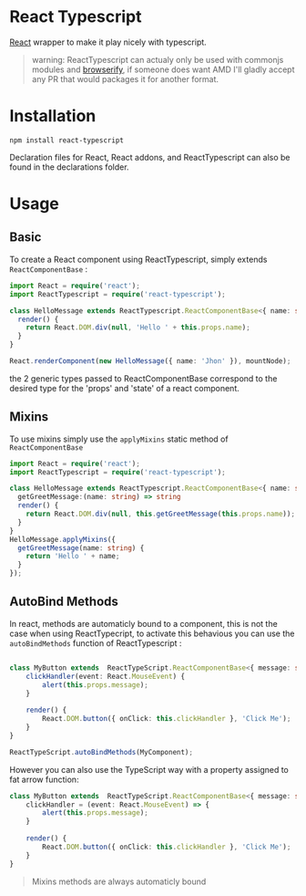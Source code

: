 React Typescript
================

[React](http://facebook.github.io/react/) wrapper to make it play nicely with typescript.

> warning: ReactTypescript can actualy only be used with commonjs modules and [browserify](http://browserify.org/), if someone does want AMD I'll gladly accept any PR that would packages it for another format.

Installation
============

```
npm install react-typescript
```

Declaration files for React, React addons, and ReactTypescript can also be found in the declarations folder.

Usage
=====

## Basic

To create a React component using ReactTypescript, simply extends `ReactComponentBase` :

```typescript
import React = require('react');
import ReactTypescript = require('react-typescript');

class HelloMessage extends ReactTypescript.ReactComponentBase<{ name: string; }, {}> {
  render() {
    return React.DOM.div(null, 'Hello ' + this.props.name);
  }
}

React.renderComponent(new HelloMessage({ name: 'Jhon' }), mountNode);
```

the 2 generic types passed to ReactComponentBase correspond to the desired type for the 'props' and 'state' of a react component.

## Mixins

To use mixins simply use the `applyMixins` static method of `ReactComponentBase`

```typescript
import React = require('react');
import ReactTypescript = require('react-typescript');

class HelloMessage extends ReactTypescript.ReactComponentBase<{ name: string; }, {}> {
  getGreetMessage:(name: string) => string
  render() {
    return React.DOM.div(null, this.getGreetMessage(this.props.name));
  }
}
HelloMessage.applyMixins({
  getGreetMessage(name: string) {
    return 'Hello ' + name;
  }
});

```

## AutoBind Methods

In react, methods are automaticly bound to a component, this is not the case when using ReactTypecript, to activate this behavious you can use the `autoBindMethods` function of ReactTypescript :

```typescript

class MyButton extends  ReactTypeScript.ReactComponentBase<{ message: string}, any> {
    clickHandler(event: React.MouseEvent) {
        alert(this.props.message);
    }
    
    render() {
        React.DOM.button({ onClick: this.clickHandler }, 'Click Me');
    }
}

ReactTypeScript.autoBindMethods(MyComponent);
```

However you can also use the TypeScript way with a property assigned to fat arrow function: 

```typescript
class MyButton extends  ReactTypeScript.ReactComponentBase<{ message: string}, any> {
    clickHandler = (event: React.MouseEvent) => {
        alert(this.props.message);
    }
    
    render() {
        React.DOM.button({ onClick: this.clickHandler }, 'Click Me');
    }
}
```

> Mixins methods are always automaticly bound






